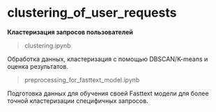 # clustering_of_user_requests

**Кластеризация запросов пользователей**


> clustering.ipynb

Обработка данных, кластеризация с помощью DBSCAN/K-means и оценка результатов.

> preprocessing_for_fasttext_model.ipynb

Подготовка данных для обучения своей Fasttext модели для более точной кластеризации специфичных запросов.
